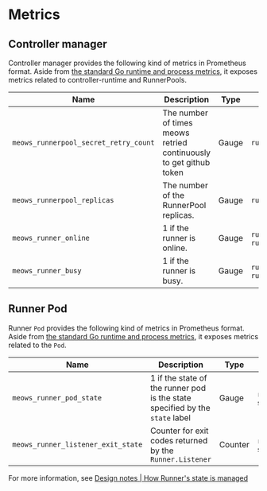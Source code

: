 Metrics
===========

## Controller manager

Controller manager provides the following kind of metrics in Prometheus format.
Aside from [the standard Go runtime and process metrics][standard], it exposes metrics related to controller-runtime and RunnerPools.

| Name                                  | Description                                                        | Type  | Labels                 |
| ------------------------------------- | ------------------------------------------------------------------ | ----- | ---------------------- |
| `meows_runnerpool_secret_retry_count` | The number of times meows retried continuously to get github token | Gauge | `runnerpool`           |
| `meows_runnerpool_replicas`           | The number of the RunnerPool replicas.                             | Gauge | `runnerpool`           |
| `meows_runner_online`                 | 1 if the runner is online.                                         | Gauge | `runnerpool`, `runner` |
| `meows_runner_busy`                   | 1 if the runner is busy.                                           | Gauge | `runnerpool`, `runner` |

## Runner Pod

Runner `Pod` provides the following kind of metrics in Prometheus format.
Aside from [the standard Go runtime and process metrics][standard], it exposes metrics related to the `Pod`.

| Name                               | Description                                                                  | Type    | Labels                |
| ---------------------------------- | ---------------------------------------------------------------------------- | ------- | --------------------- |
| `meows_runner_pod_state`           | 1 if the state of the runner pod is the state specified by the `state` label | Gauge   | `runnerpool`, `state` |
| `meows_runner_listener_exit_state` | Counter for exit codes returned by the `Runner.Listener`                     | Counter | `runnerpool`, `state` |

For more information, see [Design notes | How Runner's state is managed](design.md#how-runners-state-is-managed)

[standard]: https://povilasv.me/prometheus-go-metrics/
